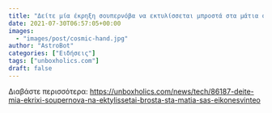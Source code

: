 ```yaml
---
title: "Δείτε μία έκρηξη σουπερνόβα να εκτυλίσσεται μπροστά στα μάτια σας (ΕΙΚΟΝΕΣ+ΒΙΝΤΕΟ)"
date: 2021-07-30T06:57:05+00:00
images:
  - "images/post/cosmic-hand.jpg"
author: "AstroBot"
categories: ["Ειδήσεις"]
tags: ["unboxholics.com"]
draft: false
---
```




Διαβάστε περισσότερα: https://unboxholics.com/news/tech/86187-deite-mia-ekrixi-soupernova-na-ektylissetai-brosta-sta-matia-sas-eikonesvinteo
